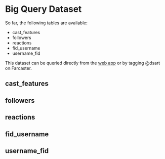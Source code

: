 # Big Query Dataset

So far, the following tables are available:
* cast_features
* followers
* reactions
* fid_username
* username_fid

This dataset can be queried directly from the [web app](https://app.datascience.art/#/bot) or by tagging @dsart on Farcaster.


## cast_features


## followers



## reactions



## fid_username



## username_fid

